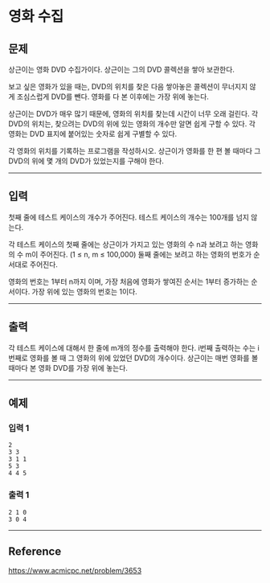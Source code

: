 # 영화 수집

## 문제

상근이는 영화 DVD 수집가이다. 상근이는 그의 DVD 콜렉션을 쌓아 보관한다.

보고 싶은 영화가 있을 때는, DVD의 위치를 찾은 다음 쌓아놓은 콜렉션이 무너지지 않게 조심스럽게 DVD를 뺀다. 영화를 다 본 이후에는 가장 위에 놓는다.

상근이는 DVD가 매우 많기 때문에, 영화의 위치를 찾는데 시간이 너무 오래 걸린다. 각 DVD의 위치는, 찾으려는 DVD의 위에 있는 영화의 개수만 알면 쉽게 구할 수 있다. 각 영화는 DVD 표지에 붙어있는 숫자로 쉽게 구별할 수 있다.

각 영화의 위치를 기록하는 프로그램을 작성하시오. 상근이가 영화를 한 편 볼 때마다 그 DVD의 위에 몇 개의 DVD가 있었는지를 구해야 한다.

---

## 입력

첫째 줄에 테스트 케이스의 개수가 주어진다. 테스트 케이스의 개수는 100개를 넘지 않는다.

각 테스트 케이스의 첫째 줄에는 상근이가 가지고 있는 영화의 수 n과 보려고 하는 영화의 수 m이 주어진다. (1 ≤ n, m ≤ 100,000) 둘째 줄에는 보려고 하는 영화의 번호가 순서대로 주어진다.

영화의 번호는 1부터 n까지 이며, 가장 처음에 영화가 쌓여진 순서는 1부터 증가하는 순서이다. 가장 위에 있는 영화의 번호는 1이다.

---

## 출력

각 테스트 케이스에 대해서 한 줄에 m개의 정수를 출력해야 한다. i번째 출력하는 수는 i번째로 영화를 볼 때 그 영화의 위에 있었던 DVD의 개수이다. 상근이는 매번 영화를 볼 때마다 본 영화 DVD를 가장 위에 놓는다.

---

## 예제

### 입력 1

```
2
3 3
3 1 1
5 3
4 4 5
```

### 출력 1

```
2 1 0
3 0 4
```

---

## Reference

https://www.acmicpc.net/problem/3653
